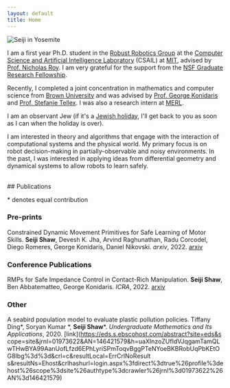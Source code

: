 ```yaml
---
layout: default
title: Home
---
```


![Seiji in Yosemite](/assets/photos/seiji_yosemite.jpg)

I am a first year Ph.D. student in the [Robust Robotics Group](https://groups.csail.mit.edu/rrg/) at the [Computer Science and Artificial Intelligence Laboratory](https://www.csail.mit.edu/) (CSAIL) at [MIT](https://www.mit.edu/), advised by [Prof. Nicholas Roy](https://aeroastro.mit.edu/people/nicholas-roy/). I am very grateful for the support from the [NSF Graduate Research Fellowship](https://cs.brown.edu/news/2022/05/20/five-brown-cs-students-and-alums-receive-nsf-graduate-research-fellowships/).

Recently, I completed a joint concentration in mathematics and computer science from [Brown University](https://www.brown.edu/) and was advised by [Prof. George Konidaris](https://cs.brown.edu/people/gdk/) and [Prof. Stefanie Tellex](https://cs.brown.edu/people/stellex/). I was also a research intern at [MERL](https://www.merl.com/research/).

I am an observant Jew (if it's a [Jewish holiday](https://isitajewishholidaytoday.com/), I'll get back to you as soon as I can when the holiday is over).

I am interested in theory and algorithms that engage with the interaction of computational systems and the physical world. My primary focus is on robot decision-making in partially-observable and noisy environments. In the past, I was interested in applying ideas from differential geometry and dynamical systems to allow robots to learn safely. 

<br />
## Publications

\* denotes equal contribution

### Pre-prints
Constrained Dynamic Movement Primitives for Safe Learning of Motor Skills. **Seiji Shaw**, Devesh K. Jha, Arvind Raghunathan, Radu Corcodel, Diego Romeres, George Konidaris, Daniel Nikovski. *arxiv*, 2022. 
[arxiv](https://arxiv.org/abs/2209.14461)


### Conference Publications
RMPs for Safe Impedance Control in Contact-Rich Manipulation. **Seiji Shaw**, Ben Abbatematteo, George Konidaris. *ICRA*, 2022.
[arxiv](https://arxiv.org/abs/2109.12103)

### Other
A seabird population model to evaluate plastic pollution policies. Tiffany Ding\*, Soryan Kumar \*, **Seiji Shaw**\*. *Undergraduate Mathematics and Its Applications*, 2020.
[link](https://eds.s.ebscohost.com/abstract?site=eds&s    cope=site&jrnl=01973622&AN=146421579&h=uaXInzoZUfIdVJqgamTamQLwTHwBYA99AanUofLfzd6EPhLyriSPmToqvBggPTeNYoeBKBRobUqPbKEtOG8Ibg%3d%3d&crl=c&resultLocal=ErrCrlNoResult    s&resultNs=Ehost&crlhashurl=login.aspx%3fdirect%3dtrue%26profile%3dehost%26scope%3dsite%26authtype%3dcrawler%26jrnl%3d01973622%26AN%3d146421579)

